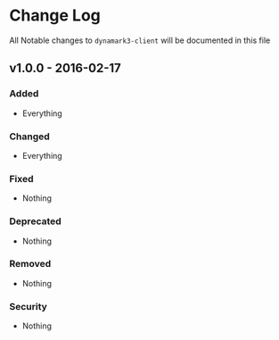# Change Log

All Notable changes to `dynamark3-client` will be documented in this file

## v1.0.0 - 2016-02-17

### Added
- Everything

### Changed
- Everything

### Fixed
- Nothing

### Deprecated
- Nothing

### Removed
- Nothing

### Security
- Nothing
